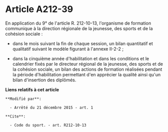 # Article A212-39

En application du 9° de l'article R. 212-10-13, l'organisme de formation communique à la direction régionale de la jeunesse,
des sports et de la cohésion sociale :

- dans le mois suivant la fin de chaque session, un bilan quantitatif et qualitatif suivant le modèle figurant à l'annexe
II-2-2 ;

- dans la cinquième année d'habilitation et dans les conditions et le calendrier fixés par le directeur régional de la
jeunesse, des sports et de la cohésion sociale, un bilan des actions de formation réalisées pendant la période d'habilitation
permettant d'en apprécier la qualité ainsi qu'un bilan d'insertion des diplômés.

**Liens relatifs à cet article**

	**Modifié par**:

	  - Arrêté du 21 décembre 2015 - art. 1

	**Cite**:

	  - Code du sport. - art. R212-10-13
